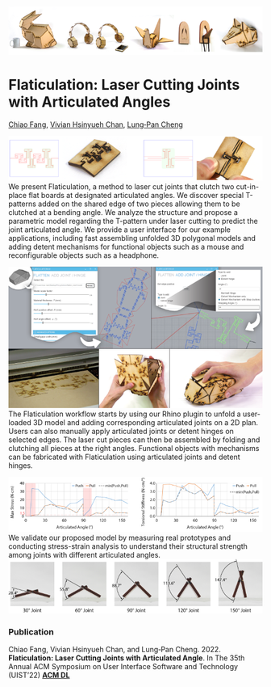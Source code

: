 ![Flaticulation Objects](assets/Header.png)

# Flaticulation: Laser Cutting Joints with Articulated Angles
[Chiao Fang](https://www.chiaofang.tw/), [ Vivian Hsinyueh Chan](http://vivianchan.tw/), [ Lung‑Pan Cheng](http://www.lungpancheng.tw/)


   
![Flaticulation joint and hinge alongside with its laser-cut patterns](assets/joint_hinge.png)  
We present Flaticulation, a method to laser cut joints that clutch two cut-in-place flat boards at designated articulated angles. 
We discover special T-patterns added on the shared edge of two pieces allowing them to be clutched at a bending angle. 
We analyze the structure and propose a parametric model regarding the T-pattern under laser cutting to predict the joint articulated angle. 
We provide a user interface for our example applications, including fast assembling unfolded 3D polygonal models and adding detent mechanisms for functional objects 
such as a mouse and reconfigurable objects such as a headphone.



![Walkthrough Flaticulation using an example of making a computer mouse](assets/walkthrough.png)  
The Flaticulation workflow starts by using our Rhino plugin to unfold a user-loaded 3D model and adding corresponding articulated  joints on a 2D plan. 
Users can also manually apply articulated joints or detent hinges on selected edges. 
The laser cut pieces can then be assembled by folding and clutching all pieces at the right angles.
Functional objects with mechanisms can be fabricated with Flaticulation using articulated joints and detent hinges.  



![Results of the strength evaluation](assets/strength_eval.png)  
We validate our proposed model by measuring real prototypes and conducting stress-strain analysis to understand their structural strength among joints with different articulated angles. 
![Results of the angle evaluation](assets/angle_eval.png)



### Publication
Chiao Fang, Vivian Hsinyueh Chan, and Lung‑Pan Cheng. 2022. **Flaticulation: Laser Cutting Joints with Articulated Angle**. 
In The 35th Annual ACM Symposium on User Interface Software and Technology (UIST’22)
**[ACM DL](https://doi.org/10.1145/3526113.3545695)**
